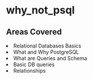 # why_not_psql
## Areas Covered
<li>Relational Databases Basics</li>
<li>What and Why PostgreSQL</li>
<li>What are Queries and Schema</li>
<li>Basic DB queries</li>
<li>Relationships</li>